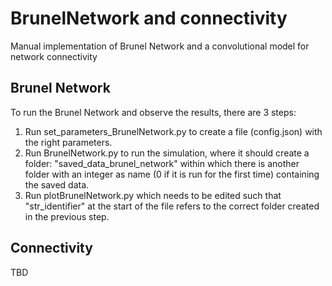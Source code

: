 # BrunelNetwork and connectivity
Manual implementation of Brunel Network and a convolutional model for network connectivity
## Brunel Network
To run the Brunel Network and observe the results, there are 3 steps:
1. Run set_parameters_BrunelNetwork.py to create a file (config.json) with the right parameters.
2. Run BrunelNetwork.py to run the simulation, where it should create a folder: "saved_data_brunel_network" within which there is another folder with an integer as name (0 if it is run for the first time) containing the saved data.
3. Run plotBrunelNetwork.py which needs to be edited such that "str_identifier" at the start of the file refers to the correct folder created in the previous step.

## Connectivity
TBD
